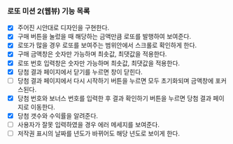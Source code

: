 ### 로또 미션 2(웹뷰) 기능 목록

- [x] 주어진 시안대로 디자인을 구현한다.
- [x] 구매 버튼을 눌렀을 때 해당하는 금액만큼 로또를 발행하여 보여준다.
- [x] 로또가 많을 경우 로또를 보여주는 범위안에서 스크롤로 확인하게 한다.
- [x] 구매 금액창은 숫자만 가능하며 최솟값, 최댓값을 적용한다.
- [x] 로또 번호 입력창은 숫자만 가능하며 최솟값, 최댓값을 적용한다.
- [x] 당첨 결과 페이지에서 닫기를 누르면 창이 닫힌다.
- [ ] 당첨 결과 페이지에서 다시 시작하기 버튼을 누르면 모두 초기화되며 금액창에 포커스된다.
- [x] 당첨 번호와 보너스 번호를 입력한 후 결과 확인하기 버튼을 누르면 당첨 결과 페이지로 이동한다.
- [x] 당첨 갯수와 수익률을 알려준다.
- [ ] 사용자가 잘못 입력하였을 경우 에러 메세지를 보여준다.
- [ ] 저작권 표시의 날짜를 년도가 바뀌어도 해당 년도로 보이게 한다.
